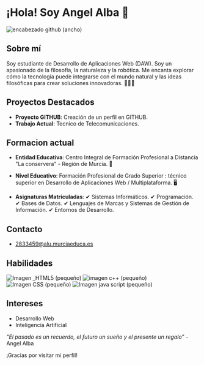# ¡Hola! Soy Angel Alba 👋
![encabezado github (ancho)](https://github.com/user-attachments/assets/75b59ec9-34b4-4c3e-8428-7d5359566ba8)

## Sobre mí
Soy estudiante de Desarrollo de Aplicaciones Web (DAW). Soy un apasionado de la filosofía, la naturaleza y la robótica. Me encanta
explorar cómo la tecnología puede integrarse con el mundo natural y las ideas filosóficas para crear soluciones innovadoras. 🚀🌿🤖

## Proyectos Destacados
- **Proyecto GITHUB**: Creación de un perfil en GITHUB.
- **Trabajo Actual**: Tecnico de Telecomunicaciones. 
## Formacion actual
- **Entidad Educativa**: Centro Integral de Formación Profesional a Distancia "La conservera" - Región de Murcia. 🏫
 
- **Nivel Educativo**: Formación Profesional de Grado Superior : técnico superior en Desarrollo de
 Aplicaciones Web / Multiplataforma. 🖥️

 - **Asignaturas Matriculadas**:
  ✔ Sistemas Informáticos.
  ✔ Programación.
  ✔ Bases de Datos.
  ✔ Lenguajes de Marcas y Sistemas de Gestión de Información.
  ✔ Entornos de Desarrollo.

## Contacto
- 2833459@alu.murciaeduca.es

## Habilidades
![Imagen _HTML5 (pequeño)](https://github.com/user-attachments/assets/ba942f28-2e73-424d-b3a9-6e13c95738d2)
![imagen c++ (pequeño)](https://github.com/user-attachments/assets/4609004f-b1c3-41e0-a724-661029fcee40)
![Imagen CSS (pequeño)](https://github.com/user-attachments/assets/b515e44a-0800-4267-8b16-9dbd4629f37a)
![Imagen java script (pequeño)](https://github.com/user-attachments/assets/28f83954-32d5-4ace-8269-262e6a365346)


## Intereses
- Desarrollo Web
- Inteligencia Artificial

*"El pasado es un recuerdo, el futuro un sueño y el presente un regalo"* -Angel Alba



¡Gracias por visitar mi perfil!
